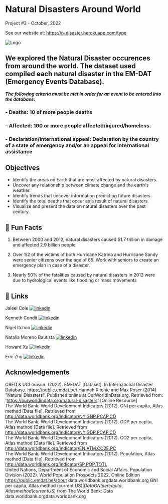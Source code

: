 # Natural Disasters Around World
Project #3 - October, 2022

See our website at:
https://n-disaster.herokuapp.com/type


![Logo](https://encrypted-tbn0.gstatic.com/images?q=tbn:ANd9GcRGoJJBsuXLDEAUAk7qqQg-URz8Odn4BADnIA&usqp=CAU) 



##  We explored the Natural Disaster occurences from around the world. The dataset used compiled each natural disaster in the EM-DAT (Emergency Events Database).  
**_The following criteria must be met in order for an event to be entered into the database:_**
###  -    Deaths: 10 of more people deaths
###  -    Affected: 100 or more people affected/injured/homeless.
###  -    Declaration/international appeal: Declaration by the country of a state of emergency and/or an appeal for international assistance


## Objectives
- Identify the areas on Earth that are most affected by natural disasters.
- Uncover any relationship between climate change and the earth's weather.
- Identify trends that uncover information predicting future disasters.
- Identify the total deaths that occur as a result of natural disasters.
- Visualize and present the data on natural disasters over the past century. 







## 🚀 Fun Facts

1) 	Between 2000 and 2012, natural disasters caused $1.7 trillion in damage and affected 2.9 billion people  

2)  Over 1/2 of the victims of both Hurricane Katrina and Hurricane Sandy were senior citizens over the age of 65. Work with seniors to create an emergency plan in case of a disaster.  

3)  Nearly 50% of the fatalities caused by natural disasters in 2012 were due to hydrological events like flooding or mass movements


  
    










## 🔗 Links

Jaleel Cole
[![linkedin](https://img.shields.io/badge/linkedin-0A66C2?style=for-the-badge&logo=linkedin&logoColor=white)](https://www.linkedin.com/in/jaleel-cole215/)

Kenneth Condit
[![linkedin](https://img.shields.io/badge/linkedin-0A66C2?style=for-the-badge&logo=linkedin&logoColor=white)](https://www.linkedin.com/in/ken-condit-402a6b203/)

Nigel Itchon
[![linkedin](https://img.shields.io/badge/linkedin-0A66C2?style=for-the-badge&logo=linkedin&logoColor=white)](https://www.linkedin.com/in/nitchon/)

Natalia Moreno Bautista
[![linkedin](https://img.shields.io/badge/linkedin-0A66C2?style=for-the-badge&logo=linkedin&logoColor=white)](https://www.linkedin.com/)

Howard Xu
[![linkedin](https://img.shields.io/badge/linkedin-0A66C2?style=for-the-badge&logo=linkedin&logoColor=white)](https://www.linkedin.com/)

Eric Zhu
[![linkedin](https://img.shields.io/badge/linkedin-0A66C2?style=for-the-badge&logo=linkedin&logoColor=white)](https://www.linkedin.com/)

## Acknowledgements

CRED & UCLouvain. (2022). EM-DAT [Dataset]. In International Disaster Database. https://public.emdat.be/
Hannah Ritchie and Max Roser (2014) - "Natural Disasters". Published online at OurWorldInData.org. Retrieved from: 'https://ourworldindata.org/natural-disasters' [Online Resource]  
The World Bank, World Development Indicators (2012). GNI per capita, Atlas method [Data file]. Retrieved from http://data.worldbank.org/indicator/NY.GNP.PCAP.CD  
The World Bank, World Development Indicators (2012). GDP per capita, Atlas method [Data file]. Retrieved from http://data.worldbank.org/indicator/NY.GDP.PCAP.CD  
The World Bank, World Development Indicators (2012). CO2 per capita, Atlas method [Data file]. Retrieved from http://data.worldbank.org/indicator/EN.ATM.CO2E.PC  
The World Bank, World Development Indicators (2012). Population, Atlas method [Data file]. Retrieved from http://data.worldbank.org/indicator/SP.POP.TOTL  
United Nations, Department of Economic and Social Affairs, Population Division (2022). World Population Prospects 2022, Online Edition
https://public.emdat.be/about
data.worldbank.orgdata.worldbank.org
GNI per capita, Atlas method (current US$) | Data  
GNI per capita, Atlas method (current US$) from The World Bank: Data  
data.worldbank.orgdata.worldbank.org  


